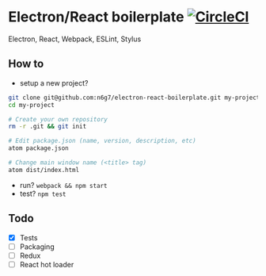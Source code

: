 # Electron/React boilerplate [![CircleCI](https://circleci.com/gh/n6g7/electron-react-boilerplate/tree/master.svg?style=svg)](https://circleci.com/gh/n6g7/electron-react-boilerplate/tree/master)

Electron, React, Webpack, ESLint, Stylus

## How to

- setup a new project?

```sh
git clone git@github.com:n6g7/electron-react-boilerplate.git my-project
cd my-project

# Create your own repository
rm -r .git && git init

# Edit package.json (name, version, description, etc)
atom package.json

# Change main window name (<title> tag)
atom dist/index.html
```
- run? `webpack && npm start`
- test? `npm test`

## Todo

- [X] Tests
- [ ] Packaging
- [ ] Redux
- [ ] React hot loader
